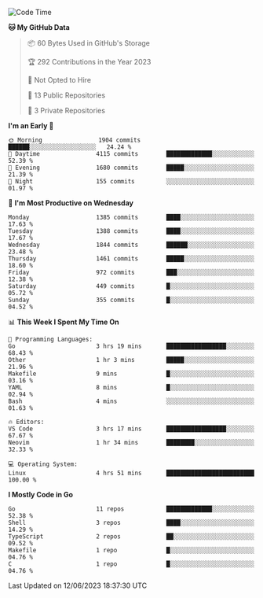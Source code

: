 <!--START_SECTION:waka-->
![Code Time](http://img.shields.io/badge/Code%20Time-30%20hrs%204%20mins-blue)

**🐱 My GitHub Data** 

> 📦 60 Bytes Used in GitHub's Storage 
 > 
> 🏆 292 Contributions in the Year 2023
 > 
> 🚫 Not Opted to Hire
 > 
> 📜 13 Public Repositories 
 > 
> 🔑 3 Private Repositories 
 > 
**I'm an Early 🐤** 

```text
🌞 Morning                1904 commits        ██████░░░░░░░░░░░░░░░░░░░   24.24 % 
🌆 Daytime                4115 commits        █████████████░░░░░░░░░░░░   52.39 % 
🌃 Evening                1680 commits        █████░░░░░░░░░░░░░░░░░░░░   21.39 % 
🌙 Night                  155 commits         ░░░░░░░░░░░░░░░░░░░░░░░░░   01.97 % 
```
📅 **I'm Most Productive on Wednesday** 

```text
Monday                   1385 commits        ████░░░░░░░░░░░░░░░░░░░░░   17.63 % 
Tuesday                  1388 commits        ████░░░░░░░░░░░░░░░░░░░░░   17.67 % 
Wednesday                1844 commits        ██████░░░░░░░░░░░░░░░░░░░   23.48 % 
Thursday                 1461 commits        █████░░░░░░░░░░░░░░░░░░░░   18.60 % 
Friday                   972 commits         ███░░░░░░░░░░░░░░░░░░░░░░   12.38 % 
Saturday                 449 commits         █░░░░░░░░░░░░░░░░░░░░░░░░   05.72 % 
Sunday                   355 commits         █░░░░░░░░░░░░░░░░░░░░░░░░   04.52 % 
```


📊 **This Week I Spent My Time On** 

```text
💬 Programming Languages: 
Go                       3 hrs 19 mins       █████████████████░░░░░░░░   68.43 % 
Other                    1 hr 3 mins         █████░░░░░░░░░░░░░░░░░░░░   21.96 % 
Makefile                 9 mins              █░░░░░░░░░░░░░░░░░░░░░░░░   03.16 % 
YAML                     8 mins              █░░░░░░░░░░░░░░░░░░░░░░░░   02.94 % 
Bash                     4 mins              ░░░░░░░░░░░░░░░░░░░░░░░░░   01.63 % 

🔥 Editors: 
VS Code                  3 hrs 17 mins       █████████████████░░░░░░░░   67.67 % 
Neovim                   1 hr 34 mins        ████████░░░░░░░░░░░░░░░░░   32.33 % 

💻 Operating System: 
Linux                    4 hrs 51 mins       █████████████████████████   100.00 % 
```

**I Mostly Code in Go** 

```text
Go                       11 repos            █████████████░░░░░░░░░░░░   52.38 % 
Shell                    3 repos             ████░░░░░░░░░░░░░░░░░░░░░   14.29 % 
TypeScript               2 repos             ██░░░░░░░░░░░░░░░░░░░░░░░   09.52 % 
Makefile                 1 repo              █░░░░░░░░░░░░░░░░░░░░░░░░   04.76 % 
C                        1 repo              █░░░░░░░░░░░░░░░░░░░░░░░░   04.76 % 
```




 Last Updated on 12/06/2023 18:37:30 UTC
<!--END_SECTION:waka-->
